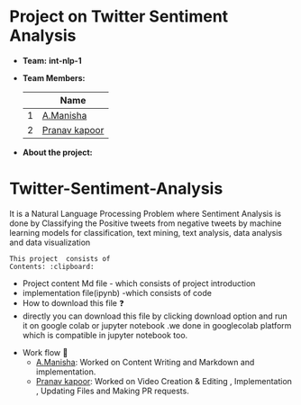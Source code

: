 # Project on Twitter Sentiment Analysis 
- **Team:** **int-nlp-1**
- **Team Members:**

     ||Name|
     |-|-|
     |1|[A.Manisha]()|
     |2|[Pranav kapoor]()|


- **About the project:** 
 # Twitter-Sentiment-Analysis
   It is a Natural Language Processing Problem where Sentiment Analysis is done by Classifying the Positive tweets from negative tweets by machine learning models for    classification,  text mining, text analysis, data analysis and data visualization

    This project  consists of
    Contents: :clipboard:
    
* Project content Md file    - which consists of project introduction 
* implementation file(ipynb) -which consists of code 
* How to download this file ❓
* directly you can download this file by clicking download option and run it on google colab or jupyter notebook .we done in googlecolab platform which is compatible in jupyter notebook too.
 
    
- Work flow :bookmark_tabs:
    - [A.Manisha](): Worked on Content Writing and Markdown and implementation.
    - [Pranav kapoor](): Worked on Video Creation & Editing , Implementation , Updating Files and Making PR requests.
    
